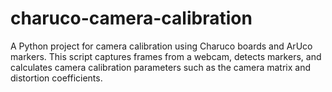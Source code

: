 # charuco-camera-calibration
A Python project for camera calibration using Charuco boards and ArUco markers. This script captures frames from a webcam, detects markers, and calculates camera calibration parameters such as the camera matrix and distortion coefficients.
